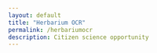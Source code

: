 ```yaml
---
layout: default
title: "Herbarium OCR"
permalink: /herbariumocr
description: Citizen science opportunity
---
```


